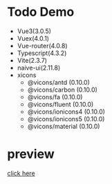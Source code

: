 # Todo Demo

* Vue3(3.0.5)
* Vuex(4.0.1)
* Vue-router(4.0.8)
* Typescript(4.3.2)
* Vite(2.3.7)
* naive-ui(2.11.8)
* xicons
  * @vicons/antd (0.10.0)
  * @vicons/carbon (0.10.0)
  * @vicons/fa (0.10.0)
  * @vicons/fluent (0.10.0)
  * @vicons/ionicons4 (0.10.0)
  * @vicons/ionicons5 (0.10.0)
  * @vicons/material (0.10.0)


# preview
[click here](https://jerryfangr.github.io/todo-demos/vue3-ts-demo/dist/index.html)

